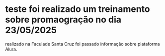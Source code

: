 # teste foi realizado um treinamento sobre promaogração no dia 23/05/2025
realizado na Faculade Santa Cruz
foi passado informação sobre plataforma Alura.
